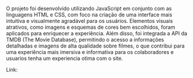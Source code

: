 O projeto foi desenvolvido utilizando JavaScript em conjunto com as linguagens HTML e CSS, 
com foco na criação de uma interface mais intuitiva e visualmente agradável para os usuários. 
Elementos visuais atrativos, como imagens e esquemas de cores bem escolhidos, 
foram aplicados para enriquecer a experiência. Além disso, foi integrada a API da TMDB (The Movie Database), permitindo o acesso a informações detalhadas e imagens de alta qualidade sobre filmes, 
o que contribui para uma experiência mais imersiva e informativa para os colaboradores e usuarios tenha um experiencia otima com o site.

Link:
